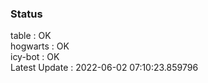 ### Status


table : OK  
hogwarts : OK  
icy-bot : OK  
Latest Update : 2022-06-02 07:10:23.859796
